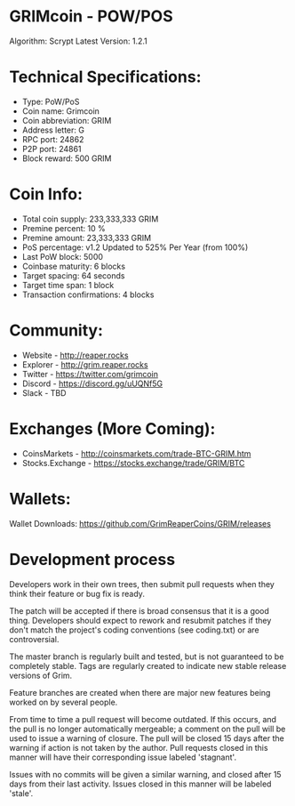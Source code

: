 GRIMcoin - POW/POS
==========================
Algorithm: Scrypt
Latest Version: 1.2.1

Technical Specifications:
==========================

- Type: PoW/PoS
- Coin name: Grimcoin
- Coin abbreviation: GRIM
- Address letter: G
- RPC port: 24862
- P2P port: 24861
- Block reward: 500 GRIM

Coin Info:
===========================
- Total coin supply: 233,333,333 GRIM
- Premine percent: 10 %
- Premine amount: 23,333,333 GRIM
- PoS percentage: v1.2 Updated to 525% Per Year (from 100%)
- Last PoW block: 5000
- Coinbase maturity: 6 blocks
- Target spacing: 64 seconds
- Target time span: 1 block
- Transaction confirmations: 4 blocks

Community:
===========================
- Website - http://reaper.rocks
- Explorer - http://grim.reaper.rocks
- Twitter - https://twitter.com/grimcoin
- Discord - https://discord.gg/uUQNf5G
- Slack - TBD

Exchanges (More Coming):
===========================
- CoinsMarkets - http://coinsmarkets.com/trade-BTC-GRIM.htm
- Stocks.Exchange - https://stocks.exchange/trade/GRIM/BTC

Wallets:
===========================
Wallet Downloads: https://github.com/GrimReaperCoins/GRIM/releases

Development process
===========================

Developers work in their own trees, then submit pull requests when
they think their feature or bug fix is ready.

The patch will be accepted if there is broad consensus that it is a
good thing.  Developers should expect to rework and resubmit patches
if they don't match the project's coding conventions (see coding.txt)
or are controversial.

The master branch is regularly built and tested, but is not guaranteed
to be completely stable. Tags are regularly created to indicate new
stable release versions of Grim.

Feature branches are created when there are major new features being
worked on by several people.

From time to time a pull request will become outdated. If this occurs, and
the pull is no longer automatically mergeable; a comment on the pull will
be used to issue a warning of closure. The pull will be closed 15 days
after the warning if action is not taken by the author. Pull requests closed
in this manner will have their corresponding issue labeled 'stagnant'.

Issues with no commits will be given a similar warning, and closed after
15 days from their last activity. Issues closed in this manner will be 
labeled 'stale'.
